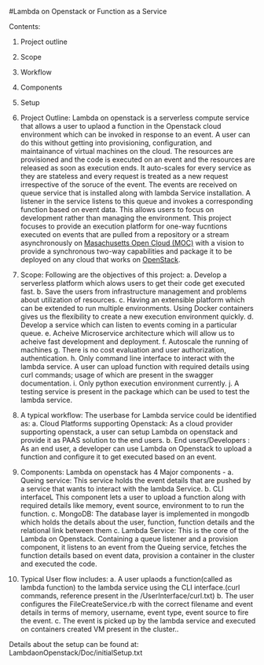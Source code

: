 #Lambda on Openstack or Function as a Service

Contents:
 1. Project outline
 2. Scope
 3. Workflow
 4. Components
 5. Setup

1. Project Outline: 
Lambda on openstack is a serverless compute service that allows a user to uplaod a function in the Openstack cloud environment which can be invoked in response to an event. A user can do this without getting into provisioning, configuration, and maintainance of virtual machines on the cloud. The resources are provisioned and the code is executed on an event and the resources are released as soon as execution ends. It auto-scales for every service as they are stateless and every request is treated as a new request irrespective of the soruce of the event. The events are received on queue service that is installed along with lambda Service installation. A listener in the service listens to this queue and invokes a corresponding function based on event data.
This allows users to focus on development rather than managing the environment.
This project focuses to provide an execution platform for one-way fucntions executed on events that are pulled from a repository or a stream asynchronously on [Masachusetts Open Cloud (MOC)](https://rc.fas.harvard.edu/partnerships/massachusetts-open-cloud-moc/) with a vision to provide a synchronous two-way capabilities and package it to be deployed on any cloud that works on [OpenStack](https://www.openstack.org/).

2. Scope:
Following are the objectives of this project:
a. Develop a serverless platform which alows users to get their code get executed fast.
b. Save the users from infrastructure management and problems about utilization of resources. 
c. Having an extensible platform which can be extended to run multiple environments. Using Docker containers gives us the flexibility to create a new execution environment quickly.
d. Develop a service which can listen to events coming in a particular queue.
e. Acheive Microservice architecture which will allow us to acheive fast development and deployment.
f. Autoscale the running of machines 
g. There is no cost evaluation and user authorization, authentication.
h. Only command line interface to interact with the lambda service. A user can upload function with required details using curl commands; usage of which are present in the swagger documentation.
i. Only python execution environment currently.
j. A testing service is present in the package which can be used to test the lambda service.


3. A typical workflow:
The userbase for Lambda service could be identified as:
a. Cloud Platforms supporting Openstack: As a cloud provider supporting openstack, a user can setup Lambda on openstack and provide it as PAAS solution to the end users.
b. End users/Developers : As an end user, a developer can use Lambda on Openstack to upload a function and configure it to get executed based on an event.


4. Components:
Lambda on openstack has 4 Major components - 
a. Queing service: This service holds the event details that are pushed by a service that wants to interact with the lambda  Service.
b. CLI interfaceL This component lets a user to upload a function along with required details like memory, event source, environment to to run the function. 
c. MongoDB: The database layer is implemented in mongodb which holds the details about the user, function, function details and the relational link between them
c. Lambda Service: This is the core of the Lambda on Openstack. Containing a queue listener and a provision component, it listens to an event from the Queing service, fetches the function details based on event data, provision a container in the cluster and executed the code.


5. Typical User flow includes: 
a. A user uplaods a function(called as lambda function) to the lambda service using the CLI interface.(curl commands, reference present in the /UserInterface/curl.txt)
b. The user configures the FileCreateService.rb with the correct filename and event details in terms of memory, username, event type, event source to fire the event.
c. The event is picked up by the lambda service and executed on containers created VM present in the cluster..


Details about the setup can be found at: LambdaonOpenstack/Doc/initialSetup.txt




